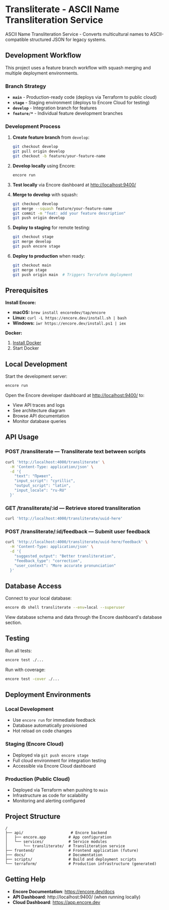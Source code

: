 # Transliterate - ASCII Name Transliteration Service

ASCII Name Transliteration Service - Converts multicultural names to ASCII-compatible structured JSON for legacy systems.

## Development Workflow

This project uses a feature branch workflow with squash merging and multiple deployment environments.

### Branch Strategy

- **`main`** - Production-ready code (deploys via Terraform to public cloud)
- **`stage`** - Staging environment (deploys to Encore Cloud for testing)  
- **`develop`** - Integration branch for features
- **`feature/*`** - Individual feature development branches

### Development Process

1. **Create feature branch** from `develop`:
   ```bash
   git checkout develop
   git pull origin develop
   git checkout -b feature/your-feature-name
   ```

2. **Develop locally** using Encore:
   ```bash
   encore run
   ```

3. **Test locally** via Encore dashboard at [http://localhost:9400/](http://localhost:9400/)

4. **Merge to develop** with squash:
   ```bash
   git checkout develop
   git merge --squash feature/your-feature-name
   git commit -m "feat: add your feature description"
   git push origin develop
   ```

5. **Deploy to staging** for remote testing:
   ```bash
   git checkout stage
   git merge develop
   git push encore stage
   ```

6. **Deploy to production** when ready:
   ```bash
   git checkout main  
   git merge stage
   git push origin main  # Triggers Terraform deployment
   ```

## Prerequisites 

**Install Encore:**
- **macOS:** `brew install encoredev/tap/encore`
- **Linux:** `curl -L https://encore.dev/install.sh | bash`
- **Windows:** `iwr https://encore.dev/install.ps1 | iex`
  
**Docker:**
1. [Install Docker](https://docker.com)
2. Start Docker

## Local Development

Start the development server:

```bash
encore run
```

Open the Encore developer dashboard at [http://localhost:9400/](http://localhost:9400/) to:
- View API traces and logs
- See architecture diagram  
- Browse API documentation
- Monitor database queries

## API Usage

### POST /transliterate — Transliterate text between scripts

```bash
curl 'http://localhost:4000/transliterate' \
  -H 'Content-Type: application/json' \
  -d '{
    "text": "Привет",
    "input_script": "cyrillic",
    "output_script": "latin",
    "input_locale": "ru-RU"
  }'
```

### GET /transliterate/:id — Retrieve stored transliteration

```bash
curl 'http://localhost:4000/transliterate/uuid-here'
```

### POST /transliterate/:id/feedback — Submit user feedback

```bash
curl 'http://localhost:4000/transliterate/uuid-here/feedback' \
  -H 'Content-Type: application/json' \
  -d '{
    "suggested_output": "Better transliteration",
    "feedback_type": "correction",
    "user_context": "More accurate pronunciation"
  }'
```

## Database Access

Connect to your local database:

```bash
encore db shell transliterate --env=local --superuser
```

View database schema and data through the Encore dashboard's database section.

## Testing

Run all tests:
```bash
encore test ./...
```

Run with coverage:
```bash
encore test -cover ./...
```

## Deployment Environments

### Local Development
- Use `encore run` for immediate feedback
- Database automatically provisioned
- Hot reload on code changes

### Staging (Encore Cloud)
- Deployed via `git push encore stage`
- Full cloud environment for integration testing
- Accessible via Encore Cloud dashboard

### Production (Public Cloud)
- Deployed via Terraform when pushing to `main`
- Infrastructure as code for scalability
- Monitoring and alerting configured

## Project Structure

```
/
├── api/                     # Encore backend
│   ├── encore.app          # App configuration
│   └── services/           # Service modules
│       └── transliterate/  # Transliteration service
├── frontend/               # Frontend application (future)
├── docs/                   # Documentation
├── scripts/                # Build and deployment scripts
└── terraform/              # Production infrastructure (generated)
```

## Getting Help

- **Encore Documentation**: https://encore.dev/docs
- **API Dashboard**: http://localhost:9400/ (when running locally)
- **Cloud Dashboard**: https://app.encore.dev